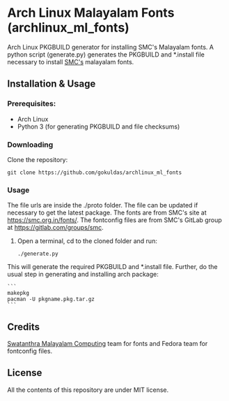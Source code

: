 # Arch Linux Malayalam Fonts (archlinux_ml_fonts)
Arch Linux PKGBUILD generator for installing SMC's Malayalam fonts. A python
script (generate.py) generates the PKGBUILD and *.install file necessary to
install [SMC's](https://smc.org.in/fonts/) malayalam fonts.

## Installation & Usage

### Prerequisites:
- Arch Linux
- Python 3 (for generating PKGBUILD and file checksums)

### Downloading
Clone the repository:

```
git clone https://github.com/gokuldas/archlinux_ml_fonts
```

### Usage
The file urls are inside the ./proto folder. The file can be updated if
necessary to get the latest package. The fonts are from SMC's site at
https://smc.org.in/fonts/. The fontconfig files are from SMC's GitLab group
at https://gitlab.com/groups/smc.  

1. Open a terminal, cd to the cloned folder and run:

    ```
    ./generate.py
    ```

This will generate the required PKGBUILD and *.install file. Further, do the
usual step in generating and installing arch package:

    ```
    makepkg  
    pacman -U pkgname.pkg.tar.gz
    ```

## Credits
[Swatanthra Malayalam Computing](https://smc.org.in/) team for fonts and Fedora
team for fontconfig files.

## License
All the contents of this repository are under MIT license.
